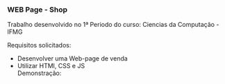 <h3>WEB Page - Shop</h3>

<p>Trabalho desenvolvido no 1ª Periodo do curso: 
Ciencias da Computação - IFMG

Requisitos solicitados: 
<ul>
<li> Desenvolver uma Web-page de venda </li>
<li> Utilizar HTMl, CSS e JS </li>
Demonstração:
<Img>
